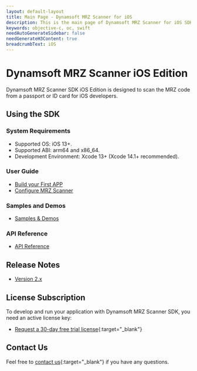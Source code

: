 ```yaml
---
layout: default-layout
title: Main Page - Dynamsoft MRZ Scanner for iOS
description: This is the main page of Dynamsoft MRZ Scanner for iOS SDK.
keywords: objective-c, oc, swift
needAutoGenerateSidebar: false
needGenerateH3Content: true
breadcrumbText: iOS
---
```


# Dynamsoft MRZ Scanner iOS Edition

Dynamsoft MRZ Scanner SDK iOS Edition is designed to scan the MRZ code from a passport or ID card for iOS developers.

## Using the SDK

### System Requirements

- Supported OS: iOS 13+.
- Supported ABI: arm64 and x86_64.
- Development Environment: Xcode 13+ (Xcode 14.1+ recommended).

### User Guide

- [Build your First APP](user-guide/index.md)
- [Configure MRZ Scanner](user-guide/configure-mrz-scanner.md)

### Samples and Demos

- [Samples & Demos](samples/index.md)

### API Reference

- [API Reference](./api-reference/index.md)

## Release Notes

- [Version 2.x](release-notes/ios-2.html)

## License Subscription

To develop and run your application with Dynamsoft MRZ Scanner SDK, you need an active license key:

- [Request a 30-day free trial license](https://www.dynamsoft.com/customer/license/trialLicense?utm_source=docs&product=mrz&package=ios){:target="_blank"}

## Contact Us

Feel free to [contact us](https://www.dynamsoft.com/company/customer-service/#contact){:target="_blank"} if you have any questions.
